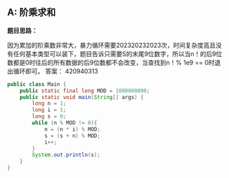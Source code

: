 ##  A: 阶乘求和



**题目思路：**



因为累加的阶乘数非常大，暴力循环需要202320232023次，时间复杂度高且没有任何基本类型可以装下，题目告诉只需要S的末尾9位数字，所以当n！的后9位数都是0时往后的所有数据的后9位数都不会改变，当查找到n！% 1e9 == 0时退出循环即可。 答案： 420940313

```java
public class Main {
    public static final long MOD = 1000000000;
    public static void main(String[] args) {
        long n = 1;
        long i = 1;
        long s = 0;
        while (n % MOD != 0){
            n = (n * i) % MOD;
            s = (s + n) % MOD;
            i++;
        }
        System.out.println(s);
    }
}
```

